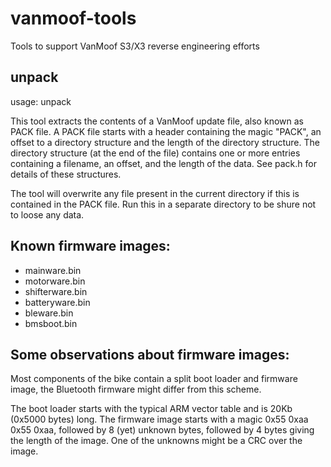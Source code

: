 # vanmoof-tools

Tools to support VanMoof S3/X3 reverse engineering efforts

## unpack

usage: unpack <packfile>

This tool extracts the contents of a VanMoof update file, also known as PACK file. A PACK file starts with a header containing the magic "PACK", an offset to a directory structure and the length of the directory structure. The directory structure (at the end of the file) contains one or more entries containing a filename, an offset, and the length of the data. See pack.h for details of these structures.

The tool will overwrite any file present in the current directory if this is contained in the PACK file. Run this in a separate directory to be shure not to loose any data.

## Known firmware images:

- mainware.bin
- motorware.bin
- shifterware.bin
- batteryware.bin
- bleware.bin
- bmsboot.bin

## Some observations about firmware images:

Most components of the bike contain a split boot loader and firmware image, the Bluetooth firmware might differ from this scheme.

The boot loader starts with the typical ARM vector table and is 20Kb (0x5000 bytes) long.
The firmware image starts with a magic 0x55 0xaa 0x55 0xaa, followed by 8 (yet) unknown bytes, followed by 4 bytes giving the length of the image. One of the unknowns might be a CRC over the image. 

